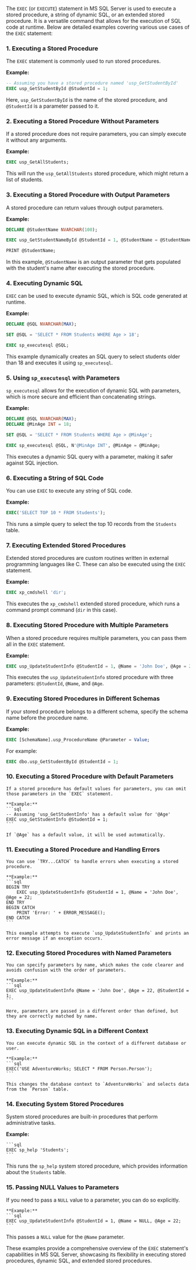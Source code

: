 The `EXEC` (or `EXECUTE`) statement in MS SQL Server is used to execute a stored procedure, a string of dynamic SQL, or an extended stored procedure. It is a versatile command that allows for the execution of SQL code at runtime. Below are detailed examples covering various use cases of the `EXEC` statement:

### 1. **Executing a Stored Procedure**
   The `EXEC` statement is commonly used to run stored procedures.

   **Example:**
   ```sql
   -- Assuming you have a stored procedure named 'usp_GetStudentById'
   EXEC usp_GetStudentById @StudentId = 1;
   ```

   Here, `usp_GetStudentById` is the name of the stored procedure, and `@StudentId` is a parameter passed to it.

### 2. **Executing a Stored Procedure Without Parameters**
   If a stored procedure does not require parameters, you can simply execute it without any arguments.

   **Example:**
   ```sql
   EXEC usp_GetAllStudents;
   ```

   This will run the `usp_GetAllStudents` stored procedure, which might return a list of students.

### 3. **Executing a Stored Procedure with Output Parameters**
   A stored procedure can return values through output parameters.

   **Example:**
   ```sql
   DECLARE @StudentName NVARCHAR(100);

   EXEC usp_GetStudentNameById @StudentId = 1, @StudentName = @StudentName OUTPUT;

   PRINT @StudentName;
   ```

   In this example, `@StudentName` is an output parameter that gets populated with the student's name after executing the stored procedure.

### 4. **Executing Dynamic SQL**
   `EXEC` can be used to execute dynamic SQL, which is SQL code generated at runtime.

   **Example:**
   ```sql
   DECLARE @SQL NVARCHAR(MAX);

   SET @SQL = 'SELECT * FROM Students WHERE Age > 18';

   EXEC sp_executesql @SQL;
   ```

   This example dynamically creates an SQL query to select students older than 18 and executes it using `sp_executesql`.

### 5. **Using `sp_executesql` with Parameters**
   `sp_executesql` allows for the execution of dynamic SQL with parameters, which is more secure and efficient than concatenating strings.

   **Example:**
   ```sql
   DECLARE @SQL NVARCHAR(MAX);
   DECLARE @MinAge INT = 18;

   SET @SQL = 'SELECT * FROM Students WHERE Age > @MinAge';

   EXEC sp_executesql @SQL, N'@MinAge INT', @MinAge = @MinAge;
   ```

   This executes a dynamic SQL query with a parameter, making it safer against SQL injection.

### 6. **Executing a String of SQL Code**
   You can use `EXEC` to execute any string of SQL code.

   **Example:**
   ```sql
   EXEC('SELECT TOP 10 * FROM Students');
   ```

   This runs a simple query to select the top 10 records from the `Students` table.

### 7. **Executing Extended Stored Procedures**
   Extended stored procedures are custom routines written in external programming languages like C. These can also be executed using the `EXEC` statement.

   **Example:**
   ```sql
   EXEC xp_cmdshell 'dir';
   ```

   This executes the `xp_cmdshell` extended stored procedure, which runs a command prompt command (`dir` in this case).

### 8. **Executing Stored Procedure with Multiple Parameters**
   When a stored procedure requires multiple parameters, you can pass them all in the `EXEC` statement.

   **Example:**
   ```sql
   EXEC usp_UpdateStudentInfo @StudentId = 1, @Name = 'John Doe', @Age = 22;
   ```

   This executes the `usp_UpdateStudentInfo` stored procedure with three parameters: `@StudentId`, `@Name`, and `@Age`.

### 9. **Executing Stored Procedures in Different Schemas**
   If your stored procedure belongs to a different schema, specify the schema name before the procedure name.

   **Example:**
   ```sql
   EXEC [SchemaName].usp_ProcedureName @Parameter = Value;
   ```

   For example:
   ```sql
   EXEC dbo.usp_GetStudentById @StudentId = 1;
   ```

### 10. **Executing a Stored Procedure with Default Parameters**
    If a stored procedure has default values for parameters, you can omit those parameters in the `EXEC` statement.

    **Example:**
    ```sql
    -- Assuming 'usp_GetStudentInfo' has a default value for '@Age'
    EXEC usp_GetStudentInfo @StudentId = 1;
    ```

    If `@Age` has a default value, it will be used automatically.

### 11. **Executing a Stored Procedure and Handling Errors**
    You can use `TRY...CATCH` to handle errors when executing a stored procedure.

    **Example:**
    ```sql
    BEGIN TRY
        EXEC usp_UpdateStudentInfo @StudentId = 1, @Name = 'John Doe', @Age = 22;
    END TRY
    BEGIN CATCH
        PRINT 'Error: ' + ERROR_MESSAGE();
    END CATCH
    ```

    This example attempts to execute `usp_UpdateStudentInfo` and prints an error message if an exception occurs.

### 12. **Executing Stored Procedures with Named Parameters**
    You can specify parameters by name, which makes the code clearer and avoids confusion with the order of parameters.

    **Example:**
    ```sql
    EXEC usp_UpdateStudentInfo @Name = 'John Doe', @Age = 22, @StudentId = 1;
    ```

    Here, parameters are passed in a different order than defined, but they are correctly matched by name.

### 13. **Executing Dynamic SQL in a Different Context**
    You can execute dynamic SQL in the context of a different database or user.

    **Example:**
    ```sql
    EXEC('USE AdventureWorks; SELECT * FROM Person.Person');
    ```

    This changes the database context to `AdventureWorks` and selects data from the `Person` table.

### 14. **Executing System Stored Procedures**

System stored procedures are built-in procedures that perform administrative tasks.

**Example:**

	```sql
    EXEC sp_help 'Students';
    ```

This runs the `sp_help` system stored procedure, which provides information about the `Students` table.

### 15. **Passing NULL Values to Parameters**
If you need to pass a `NULL` value to a parameter, you can do so explicitly.

    **Example:**
    ```sql
    EXEC usp_UpdateStudentInfo @StudentId = 1, @Name = NULL, @Age = 22;
    ```


This passes a `NULL` value for the `@Name` parameter.

These examples provide a comprehensive overview of the `EXEC` statement's capabilities in MS SQL Server, showcasing its flexibility in executing stored procedures, dynamic SQL, and extended stored procedures.